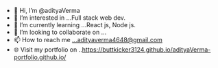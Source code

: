 - 👋 Hi, I’m @adityaVerma
- 👀 I’m interested in ...Full stack web dev.
- 🌱 I’m currently learning ...React js, Node js. 
- 💞️ I’m looking to collaborate on ...
- 📫 How to reach me ...adityaverma4648@gmail.com
- 🌐 Visit my portfolio on ..https://buttkicker3124.github.io/adityaVerma-portfolio.github.io/

<!---
buttkicker3124/buttkicker3124 is a ✨ special ✨ repository because its `README.md` (this file) appears on your GitHub profile.
You can click the Preview link to take a look at your changes.
--->

